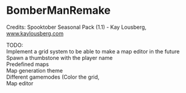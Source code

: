 # BomberManRemake

Credits:
Spooktober Seasonal Pack (1.1) - Kay Lousberg, www.kaylousberg.com 

TODO:  
Implement a grid system to be able to make a map editor in the future  
Spawn a thumbstone with the player name  
Predefined maps  
Map generation theme  
Different gamemodes (Color the grid,   
Map editor
